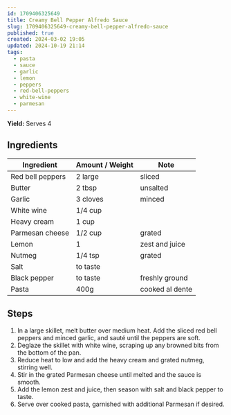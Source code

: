 ```yaml
---
id: 1709406325649
title: Creamy Bell Pepper Alfredo Sauce
slug: 1709406325649-creamy-bell-pepper-alfredo-sauce
published: true
created: 2024-03-02 19:05
updated: 2024-10-19 21:14
tags:
  - pasta
  - sauce
  - garlic
  - lemon
  - peppers
  - red-bell-peppers
  - white-wine
  - parmesan
---
```


**Yield:** Serves 4

## Ingredients

| Ingredient       | Amount / Weight | Note            |
| ---------------- | --------------- | --------------- |
| Red bell peppers | 2 large         | sliced          |
| Butter           | 2 tbsp          | unsalted        |
| Garlic           | 3 cloves        | minced          |
| White wine       | 1/4 cup         |                 |
| Heavy cream      | 1 cup           |                 |
| Parmesan cheese  | 1/2 cup         | grated          |
| Lemon            | 1               | zest and juice  |
| Nutmeg           | 1/4 tsp         | grated          |
| Salt             | to taste        |                 |
| Black pepper     | to taste        | freshly ground  |
| Pasta            | 400g            | cooked al dente |

## Steps

1. In a large skillet, melt butter over medium heat. Add the sliced red bell peppers and minced garlic, and sauté until the peppers are soft.
2. Deglaze the skillet with white wine, scraping up any browned bits from the bottom of the pan.
3. Reduce heat to low and add the heavy cream and grated nutmeg, stirring well.
4. Stir in the grated Parmesan cheese until melted and the sauce is smooth.
5. Add the lemon zest and juice, then season with salt and black pepper to taste.
6. Serve over cooked pasta, garnished with additional Parmesan if desired.

